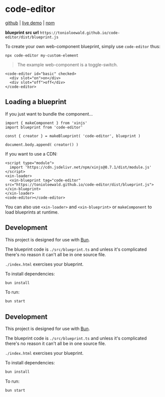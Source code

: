 # code-editor

[github](https://github.com/tonioloewald/code-editor/) | [live demo](https://tonioloewald.github.io/code-editor/) | [npm](https://www.npmjs.com/package/code-editor)

**blueprint src url** `https://tonioloewald.github.io/code-editor/dist/blueprint.js`

To create your own web-component blueprint, simply use `code-editor` thus:

```
npx code-editor my-custom-element
```

> The example web-component is a toggle-switch.

```
<code-editor id="basic" checked>
  <div slot="on">on</div>
  <div slot="off">off</div>
</code-editor>
```

## Loading a blueprint

If you just want to bundle the component…

```
import { makeComponent } from 'xinjs'
import blueprint from 'code-editor'

const { creator } = makeBlueprint( 'code-editor', blueprint )

document.body.append( creator() )
```

If you want to use a CDN:

```
<script type="module">
  import 'https://cdn.jsdelivr.net/npm/xinjs@0.7.1/dist/module.js'
</script>
<xin-loader>
  <xin-blueprint tag="code-editor" src="https://tonioloewald.github.io/code-editor/dist/blueprint.js"></xin-blueprint>
</xin-loader>
<code-editor></code-editor>
```

You can also use `<xin-loader>` and `<xin-blueprint>` or `makeComponent` to load blueprints at runtime.

## Development

This project is designed for use with [Bun](https://bun.sh).

The blueprint code is `./src/blueprint.ts` and unless it's complicated there's no reason
it can't all be in one source file.

`./index.html` exercises your blueprint.

To install dependencies:

```bash
bun install
```

To run:

```bash
bun start
```

## Development

This project is designed for use with [Bun](https://bun.sh).

The blueprint code is `./src/blueprint.ts` and unless it's complicated there's no reason
it can't all be in one source file.

`./index.html` exercises your blueprint.

To install dependencies:

```bash
bun install
```

To run:

```bash
bun start
```

